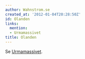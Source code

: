 ```yaml
---
author: Wahnstrom.se
created_at: '2012-01-04T20:28:50Z'
id: Olanden
links:
  mention:
  - Urmamassivet
title: Olanden
---
```


Se [Urmamassivet].

  [Urmamassivet]: Urmamassivet
